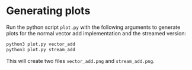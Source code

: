 # Generating plots
Run the python script `plot.py` with the following arguments to generate plots for the normal vector add implementation and the streamed version:
```bash
python3 plot.py vector_add
python3 plot.py stream_add
```

This will create two files `vector_add.png` and `stream_add.png`.